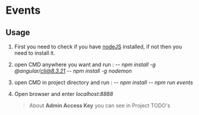 # Events

## Usage

 1. First you need to check if you have  [nodeJS](https://nodejs.org/en/) installed, if not then you need to install it.
 2. open CMD anywhere you want and run :
   -- *npm install -g @angular/cli@8.3.21*
   -- *npm install -g nodemon*
 3. open CMD in project directory and run :
 -- *npm install*
 -- *npm run events*
 4. Open browser and enter *localhost:8888*

	> About **Admin Access Key** you can see in Project TODO's
